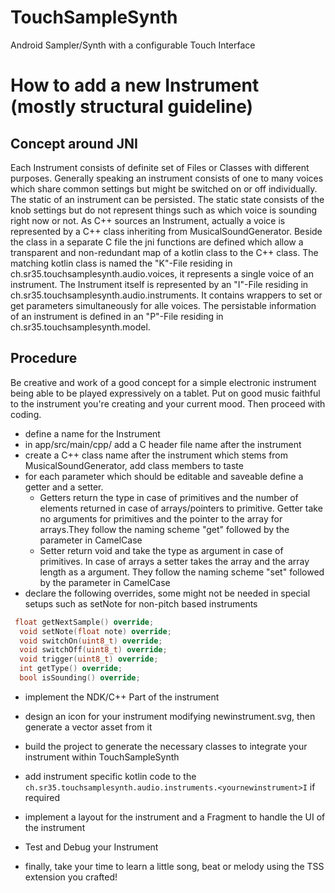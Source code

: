 # TouchSampleSynth
Android Sampler/Synth with a configurable Touch Interface

# How to add a new Instrument (mostly structural guideline)
## Concept around JNI 
Each Instrument consists of definite set of Files or Classes with different purposes. 
Generally speaking an instrument consists of one to many voices which share common settings but might be switched on or off individually.
The static of an instrument can be persisted. The static state consists of the knob settings but do not represent things such as which voice is sounding right now or not.
As C++ sources an Instrument, actually a voice is represented by a C++ class inheriting from MusicalSoundGenerator. 
Beside the class in a separate C file the jni functions are defined which allow a transparent and non-redundant map of a kotlin class to the C++ class.
The matching kotlin class is named the "K"-File residing in ch.sr35.touchsamplesynth.audio.voices, it represents a single voice of an instrument. 
The Instrument itself is represented by an "I"-File residing in ch.sr35.touchsamplesynth.audio.instruments. It contains wrappers to set or get parameters simultaneously for alle voices.
The persistable information of an instrument is defined in an "P"-File residing in ch.sr35.touchsamplesynth.model.

## Procedure
Be creative and work of a good concept for a simple electronic instrument being able to be played expressively on a tablet. Put on good music faithful to the instrument you're
creating and your current mood. Then proceed with coding.

* define a name for the Instrument
* in app/src/main/cpp/ add a C header file name after the instrument 
* create a C++ class name after the instrument which stems from MusicalSoundGenerator, add class members to taste
* for each parameter which should be editable and saveable define a getter and a setter. 
  * Getters return the type in case of primitives and the number of elements returned in case of arrays/pointers to primitive. Getter take no arguments for primitives and the pointer to the array for arrays.They follow the naming scheme "get" followed by the parameter in CamelCase
  * Setter return void and take the type as argument in case of primitives. In case of arrays a setter takes the array and the array length as a argument. They follow the naming scheme "set" followed by the parameter in CamelCase
* declare the following overrides, some might not be needed in special setups such as setNote for non-pitch based instruments
```cpp
 float getNextSample() override;
  void setNote(float note) override;
  void switchOn(uint8_t) override;
  void switchOff(uint8_t) override;
  void trigger(uint8_t) override;
  int getType() override;
  bool isSounding() override;
```
* implement the NDK/C++ Part of the instrument
* design an icon for your instrument modifying newinstrument.svg, then generate a vector asset from it
* build the project to generate the necessary classes to integrate your instrument within TouchSampleSynth
* add instrument specific kotlin code to the ```ch.sr35.touchsamplesynth.audio.instruments.<yournewinstrument>I``` if required
* implement a layout for the instrument and a Fragment to handle the UI of the instrument

* Test and Debug your Instrument
* finally, take your time to learn a little song, beat or melody using the TSS extension you crafted!